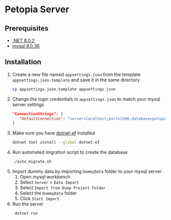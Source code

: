 # Petopia Server

## Prerequisites

- [.NET 8.0.2](https://dotnet.microsoft.com/en-us/download/dotnet/8.0)
- [mysql 8.0.36](https://dev.mysql.com/downloads/mysql/)

## Installation

1. Create a new file named `appsettings.json` from the template `appsettings.json.template` and save it in the same directory
   ```sh
   cp appsettings.json.template appsettings.json
   ```
2. Change the login credentials in `appsettings.json` to match your mysql server settings
   ```json
   "ConnectionStrings": {
      "DefaultConnection": "server=localhost;port=3306;database=petopia_server_db;user=root;password=root"
   }
   ```
3. Make sure you have [dotnet-ef](https://learn.microsoft.com/en-us/ef/core/cli/dotnet) installed
   ```sh
   dotnet tool install --global dotnet-ef
   ```
4. Run automated migration script to create the database
   ```sh
   ./auto_migrate.sh
   ```
5. Import dummy data by importing ```DummyData``` folder to your mysql server
   1. Open mysql workbench
   2. Select ```Server``` > ```Data Import```
   3. Select ```Import from Dump Project Folder```
   4. Select the ```DummyData``` folder
   5. Click ```Start Import```
6. Run the server
   ```sh
    dotnet run
    ```
